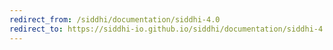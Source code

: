 ```yaml
---
redirect_from: /siddhi/documentation/siddhi-4.0
redirect_to: https://siddhi-io.github.io/siddhi/documentation/siddhi-4.0/
---
```

